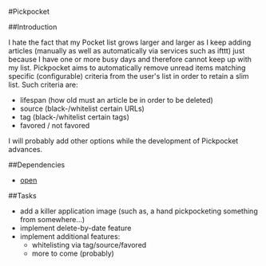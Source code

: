#Pickpocket

##Introduction

I hate the fact that my Pocket list grows larger and larger as I keep adding articles (manually as well as automatically via services such as ifttt) just because I have one or more busy days and therefore cannot keep up with my list. Pickpocket aims to automatically remove unread items matching specific (configurable) criteria from the user's list in order to retain a slim list. Such criteria are:

 * lifespan (how old must an article be in order to be deleted)
 * source (black-/whitelist certain URLs)
 * tag (black-/whitelist certain tags) 
 * favored / not favored

I will probably add other options while the development of Pickpocket advances.

##Dependencies

 * [open](https://github.com/jjrdn/node-open)

##Tasks

 * add a killer application image (such as, a hand pickpocketing something from somewhere...)
 * implement delete-by-date feature
 * implement additional features:
    * whitelisting via tag/source/favored
    * more to come (probably)
